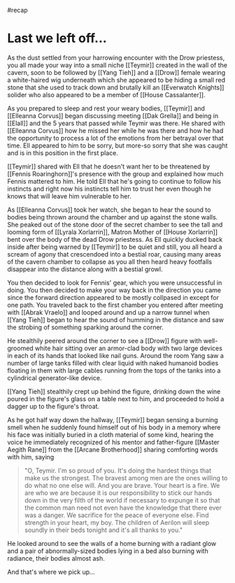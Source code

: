 #recap 
# Last we left off...
As the dust settled from your harrowing encounter with the Drow priestess, you all made your way into a small niche [[Teymir]] created in the wall of the cavern, soon to be followed by [[Yang Tieh]] and a [[Drow]] female wearing a white-haired wig underneath which she appeared to be hiding a small red stone that she used to track down and brutally kill an [[Everwatch Knights]] solider who also appeared to be a member of [[House Cassalanter]]. 

As you prepared to sleep and rest your weary bodies, [[Teymir]] and [[Elleanna Corvus]] began discussing meeting [[Dak Grella]] and being in [[Elall]] and the 5 years that passed while Teymir was there. He shared with [[Elleanna Corvus]] how he missed her while he was there and how he had the opportunity to process a lot of the emotions from her betrayal over that time. Ell appeared to him to be sorry, but more-so sorry that she was caught and is in this position in the first place.

[[Teymir]] shared with Ell that he doesn't want her to be threatened by [[Fennis Roaringhorn]]'s presence with the group and explained how much Fennis mattered to him. He told Ell that he's going to continue to follow his instincts and right now his instincts tell him to trust her even though he knows that will leave him vulnerable to her.

As [[Elleanna Corvus]] took her watch, she began to hear the sound to bodies being thrown around the chamber and up against the stone walls. She peaked out of the stone door of the secret chamber to see the tall and looming form of [[Lyrala Xorlarrin]], Matron Mother of [[House Xorlarrin]] bent over the body of the dead Drow priestess. As Ell quickly ducked back inside after being warned by [[Teymir]] to be quiet and still, you all heard a scream of agony that crescendoed into a bestial roar, causing many areas of the cavern chamber to collapse as you all then heard heavy footfalls disappear into the distance along with a bestial growl.

You then decided to look for Fennis' gear, which you were unsuccessful in doing. You then decided to make your way back in the direction you came since the forward direction appeared to be mostly collpased in except for one path. You traveled back to the first chamber you entered after meeting with [[Abrak Vraelo]] and looped around and up a narrow tunnel when [[Yang Tieh]] began to hear the sound of humming in the distance and saw the strobing of something sparking around the corner.

He stealthily peered around the corner to see a [[Drow]] figure with well-groomed white hair sitting over an armor-clad body with two large devices in each of its hands that looked like nail guns. Around the room Yang saw a number of large tanks filled with clear liquid with naked humanoid bodies floating in them with large cables running from the tops of the tanks into a cylindrical generator-like device.

[[Yang Tieh]] stealthily crept up behind the figure, drinking down the wine poured in the figure's glass on a table next to him, and proceeded to hold a dagger up to the figure's throat.

As he got half way down the hallway, [[Teymir]] began sensing a burning smell when he suddenly found himself out of his body in a memory where his face was initially buried in a cloth material of some kind, hearing the voice he immediately recognized of his mentor and father-figure [[Master Aegith Rane]] from the [[Arcane Brotherhood]] sharing comforting words with him, saying

> "O, Teymir. I'm so proud of you. It's doing the hardest things that make us the strongest. The bravest among men are the ones willing to do what no one else will. And you are brave. Your heart is a fire. We are who we are because it is our responsibility to stick our hands down in the very filth of the world if necessary to expunge it so that the common man need not even have the knowledge that there ever was a danger. We sacrifice for the peace of everyone else. Find strength in your heart, my boy. The children of Aerilon will sleep soundly in their beds tonight and it's all thanks to you."

He looked around to see the walls of a home burning with a radiant glow and a pair of abnormally-sized bodies lying in a bed also burning with radiance, their bodies almost ash.

And that's where we pick up...